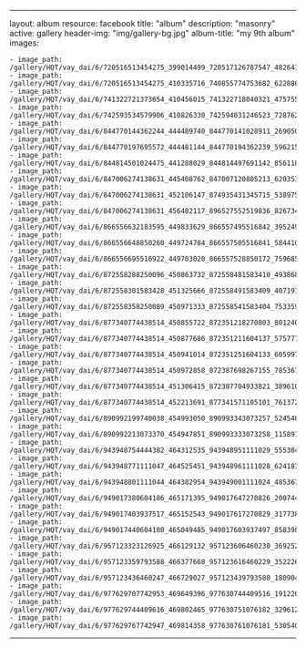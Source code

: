 
---
layout: album
resource: facebook
title: "album"
description: "masonry"
active: gallery
header-img: "img/gallery-bg.jpg"
album-title: "my 9th album"
images:
    
    - image_path: /gallery/HQT/vay_dai/6/720516513454275_399014499_720517126787547_4826415539831131683_n.jpg
    - image_path: /gallery/HQT/vay_dai/6/720516513454275_410335716_740855774753682_6228869154447722377_n.jpg
    - image_path: /gallery/HQT/vay_dai/6/741322721373654_410456015_741322718040321_4757559949580040028_n.jpg
    - image_path: /gallery/HQT/vay_dai/6/742593534579906_410826330_742594031246523_728762221101676217_n.jpg
    - image_path: /gallery/HQT/vay_dai/6/844770144362244_444489740_844770141028911_2690501240105258357_n.jpg
    - image_path: /gallery/HQT/vay_dai/6/844770197695572_444481144_844770194362239_5962156742627529464_n.jpg
    - image_path: /gallery/HQT/vay_dai/6/844814501024475_441288029_844814497691142_8561180230492883545_n.jpg
    - image_path: /gallery/HQT/vay_dai/6/847006274138631_445408762_847007120805213_6203534289929389060_n.jpg
    - image_path: /gallery/HQT/vay_dai/6/847006274138631_452106147_874935431345715_538975209147621730_n.jpg
    - image_path: /gallery/HQT/vay_dai/6/847006274138631_456482117_896527552519836_826734274637413037_n.jpg
    - image_path: /gallery/HQT/vay_dai/6/866556632183595_449833629_866557495516842_3952498493518426817_n.jpg
    - image_path: /gallery/HQT/vay_dai/6/866556648850260_449724784_866557505516841_5844101110417172499_n.jpg
    - image_path: /gallery/HQT/vay_dai/6/866556695516922_449703020_866557528850172_7596859422021377586_n.jpg
    - image_path: /gallery/HQT/vay_dai/6/872558288250096_450863732_872558481583410_4938683538012348031_n.jpg
    - image_path: /gallery/HQT/vay_dai/6/872558301583428_451325666_872558491583409_4071915075322697457_n.jpg
    - image_path: /gallery/HQT/vay_dai/6/872558358250089_450971333_872558541583404_7533599075541193263_n.jpg
    - image_path: /gallery/HQT/vay_dai/6/877340774438514_450855722_872351218270803_801240227833736836_n.jpg
    - image_path: /gallery/HQT/vay_dai/6/877340774438514_450877686_872351211604137_5757779117685342440_n.jpg
    - image_path: /gallery/HQT/vay_dai/6/877340774438514_450941014_872351251604133_6059978636258664988_n.jpg
    - image_path: /gallery/HQT/vay_dai/6/877340774438514_450972858_872387698267155_7853678437482355007_n.jpg
    - image_path: /gallery/HQT/vay_dai/6/877340774438514_451306415_872387704933821_389610261746568082_n.jpg
    - image_path: /gallery/HQT/vay_dai/6/877340774438514_452213691_877341571105101_7613723684084126120_n.jpg
    - image_path: /gallery/HQT/vay_dai/6/890992199740038_454993050_890993343073257_5245484002409095156_n.jpg
    - image_path: /gallery/HQT/vay_dai/6/890992213073370_454947851_890993333073258_1158915222544868488_n.jpg
    - image_path: /gallery/HQT/vay_dai/6/943948754444382_464312535_943948951111029_5553843712487609801_n.jpg
    - image_path: /gallery/HQT/vay_dai/6/943948771111047_464525451_943948961111028_6241877410753873119_n.jpg
    - image_path: /gallery/HQT/vay_dai/6/943948801111044_464382954_943949001111024_4853671554880047115_n.jpg
    - image_path: /gallery/HQT/vay_dai/6/949017380604186_465171395_949017647270826_2007441851960234147_n.jpg
    - image_path: /gallery/HQT/vay_dai/6/949017403937517_465152543_949017617270829_3177386057237837639_n.jpg
    - image_path: /gallery/HQT/vay_dai/6/949017440604180_465049485_949017603937497_8583988075996252408_n.jpg
    - image_path: /gallery/HQT/vay_dai/6/957123323126925_466129132_957123606460230_3692521422200478017_n.jpg
    - image_path: /gallery/HQT/vay_dai/6/957123359793588_466377668_957123616460229_3522261974015951782_n.jpg
    - image_path: /gallery/HQT/vay_dai/6/957123436460247_466729027_957123439793580_1809044587826369437_n.jpg
    - image_path: /gallery/HQT/vay_dai/6/977629707742953_469649396_977630744409516_1912268057344085508_n.jpg
    - image_path: /gallery/HQT/vay_dai/6/977629744409616_469802465_977630751076182_3296124266379559407_n.jpg
    - image_path: /gallery/HQT/vay_dai/6/977629767742947_469814358_977630761076181_5305408366625249937_n.jpg
---